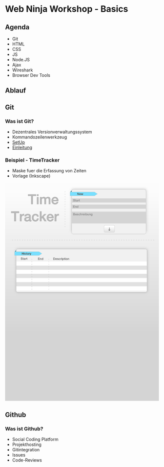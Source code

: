 # Web Ninja Workshop - Basics

## Agenda

* Git
* HTML
* CSS
* JS
* Node.JS
* Ajax
* Wireshark
* Browser Dev Tools


## Ablauf


## Git

### Was ist Git?

* Dezentrales Versionverwaltungssystem
* Kommandozeilenwerkzeug
* [SetUp](https://help.github.com/articles/set-up-git)
* [Einleitung](http://rogerdudler.github.com/git-guide/index.de.html)


### Beispiel - TimeTracker

* Maske fuer die Erfassung von Zeiten
* Vorlage (Inkscape)

![TimeTracker Vorlage](images/DesignTimeTracker.png)

## Github

### Was ist Github?

* Social Coding Platform
* Projekthosting
* Gitintegration
* Issues
* Code-Reviews
